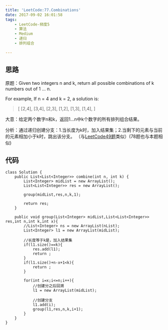 ```yaml
---
title: 'LeetCode:77.Combinations'
date: 2017-09-02 16:01:58
tags:
	- LeetCode-频度5
	- 算法
	- Medium
	- 递归
	- 排列组合

---
```



## 思路
原题：Given two integers n and k, return all possible combinations of k numbers out of 1 ... n.

For example,
If n = 4 and k = 2, a solution is:
> [
>  [2,4],
>  [3,4],
>  [2,3],
>  [1,2],
>  [1,3],
>  [1,4],
> ]

大意：给定两个数字n和k，返回1...n中k个数字的所有排列组合结果。

<!-- more -->
分析：通过递归创建分支：1.当长度为k时，加入结果集；2.当剩下的元素与当前的元素相加小于k时，跳出该分支。
（与[LeetCode49题](https://houghmzqqq.github.io/2017/09/01/LeetCode-49-Group-Anagrams/)类似）(78题也与本题相似)


## 代码
```
class Solution {
    public List<List<Integer>> combine(int n, int k) {
        List<Integer> midList = new ArrayList();
        List<List<Integer>> res = new ArrayList();
        
        group(midList,res,n,k,1);
        
        return res;
    }
    
    public void group(List<Integer> midList,List<List<Integer>> res,int n,int k,int x){
        //List<Integer> ns = new ArrayList(nList);
        List<Integer> l1 = new ArrayList(midList);
        
		//长度等于k是，加入结果集
        if(l1.size()==k){
            res.add(l1);
            return ;
        }
        if(l1.size()+n-x+1<k){
            return ;
        }
        
        for(int i=x;i<=n;i++){
			//创建分之后回溯
            l1 = new ArrayList(midList);
			
			//创建分支
            l1.add(i);
            group(l1,res,n,k,i+1);
        }
    }
}
```